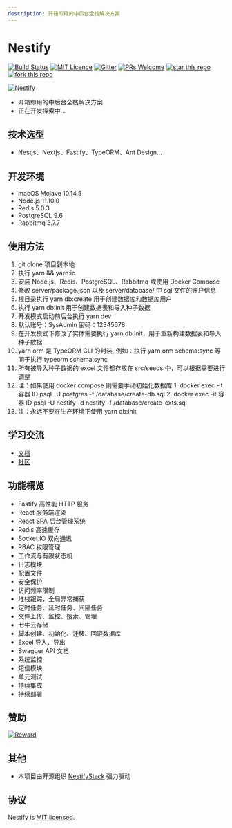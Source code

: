 ```yaml
---
description: 开箱即用的中后台全栈解决方案
---
```


# Nestify

[![Build Status](https://www.travis-ci.org/ZhiXiao-Lin/nestify.svg?branch=master)](https://www.travis-ci.org/ZhiXiao-Lin/nestify) [![MIT Licence](https://badges.frapsoft.com/os/mit/mit.svg?v=103)](https://opensource.org/licenses/mit-license.php) [![Gitter](https://badges.gitter.im/nestify-stack/community.svg)](https://gitter.im/nestify-stack/community?utm_source=badge&utm_medium=badge&utm_campaign=pr-badge) [![PRs Welcome](https://img.shields.io/badge/PRs-welcome-brightgreen.svg?style=flat-square)](http://makeapullrequest.com) [![star this repo](http://githubbadges.com/star.svg?user=ZhiXiao-Lin&repo=nestify&style=default)](https://github.com/ZhiXiao-Lin/nestify) [![fork this repo](http://githubbadges.com/fork.svg?user=ZhiXiao-Lin&repo=nestify&style=default)](https://github.com/ZhiXiao-Lin/nestify/fork)

[![Nestify](http://img.nestify.cn/Nestify.svg)](http://cms.nestify.cn/)

* 开箱即用的中后台全栈解决方案
* 正在开发探索中...

## 技术选型

* Nestjs、Nextjs、Fastify、TypeORM、Ant Design...

## 开发环境

* macOS Mojave 10.14.5
* Node.js 11.10.0
* Redis 5.0.3
* PostgreSQL 9.6
* Rabbitmq 3.7.7

## 使用方法

1. git clone 项目到本地
2. 执行 yarn && yarn:ic
3. 安装 Node.js、Redis、PostgreSQL、Rabbitmq 或使用 Docker Compose
4. 修改 server/package.json 以及 server/database/ 中 sql 文件的账户信息
5. 根目录执行 yarn db:create 用于创建数据库和数据库用户
6. 执行 yarn db:init 用于创建数据表和导入种子数据
7. 开发模式启动前后台执行 yarn dev
8. 默认账号：SysAdmin 密码：12345678
9. 在开发模式下修改了实体需要执行 yarn db:init，用于重新构建数据表和导入种子数据
10. yarn orm 是 TypeORM CLI 的封装, 例如：执行 yarn orm schema:sync 等同于执行 typeorm schema:sync
11. 所有被导入种子数据的 excel 文件都存放在 src/seeds 中，可以根据需要进行调整
12. 注：如果使用 docker compose 则需要手动初始化数据库 1. docker exec -it 容器 ID psql -U postgres -f /database/create-db.sql 2. docker exec -it 容器 ID psql -U nestify -d nestify -f /database/create-exts.sql
13. 注：永远不要在生产环境下使用 yarn db:init

## 学习交流

* [文档](http://docs.nestify.cn/)
* [社区](https://spectrum.chat/nestify)

## 功能概览

* Fastify 高性能 HTTP 服务
* React 服务端渲染
* React SPA 后台管理系统
* Redis 高速缓存
* Socket.IO 双向通讯
* RBAC 权限管理
* 工作流与有限状态机
* 日志模块
* 配置文件
* 安全保护
* 访问频率限制
* 堆栈跟踪，全局异常捕获
* 定时任务、延时任务、间隔任务
* 文件上传、监控、搜索、管理
* 七牛云存储
* 脚本创建、初始化、迁移、回滚数据库
* Excel 导入、导出
* Swagger API 文档
* 系统监控
* 短信模块
* 单元测试
* 持续集成
* 持续部署

## 赞助

[![Reward](http://img.nestify.cn/reward.png?imageMogr2/auto-orient/strip%7CimageView2/5/w/270)](http://cms.nestify.cn/)

## 其他

* 本项目由开源组织 [NestifyStack](https://github.com/nestify-stack) 强力驱动

## 协议

Nestify is [MIT licensed](https://github.com/ZhiXiao-Lin/nestify/tree/c25b47543f09dc142f7ba7a44078da8d13f9bed0/LICENSE/README.md).


